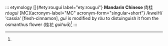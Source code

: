 ::: etymology
[]{#ety:rougui label="ety:rougui"} **Mandarin Chinese** 肉桂 *ròuguì*
[MC]{acronym-label="MC" acronym-form="singular+short"} /kweiH/ 'cassia'
\[flesh-cinnamon\], *guì* is modified by *ròu* to distuinguish it from
the osmanthus flower (桂花 *guìhuā*)[^1]
:::

[^1]:
